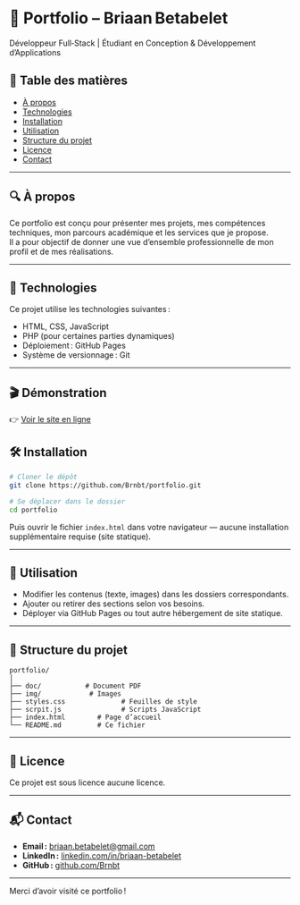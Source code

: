 # 📘 Portfolio – Briaan Betabelet  
Développeur Full‑Stack | Étudiant en Conception & Développement d’Applications

## 🧭 Table des matières  
- [À propos](#à‑propos)  
- [Technologies](#technologies)  
- [Installation](#installation)  
- [Utilisation](#utilisation)  
- [Structure du projet](#structure‑du‑projet)  
- [Licence](#licence)  
- [Contact](#contact)  

---

## 🔍 À propos  
Ce portfolio est conçu pour présenter mes projets, mes compétences techniques, mon parcours académique et les services que je propose.  
Il a pour objectif de donner une vue d’ensemble professionnelle de mon profil et de mes réalisations.

---

## 🧰 Technologies  
Ce projet utilise les technologies suivantes :  
- HTML, CSS, JavaScript  
- PHP (pour certaines parties dynamiques)  
- Déploiement : GitHub Pages  
- Système de versionnage : Git  

---

## 🎬 Démonstration  
👉 [Voir le site en ligne](https://brnbt.github.io/portfolio/)  

## 🛠️ Installation  
```bash
# Cloner le dépôt
git clone https://github.com/Brnbt/portfolio.git

# Se déplacer dans le dossier
cd portfolio
```

Puis ouvrir le fichier `index.html` dans votre navigateur — aucune installation supplémentaire requise (site statique).

---

## 📂 Utilisation  
- Modifier les contenus (texte, images) dans les dossiers correspondants.  
- Ajouter ou retirer des sections selon vos besoins.  
- Déployer via GitHub Pages ou tout autre hébergement de site statique.

---

## 📁 Structure du projet  
```
portfolio/
│
├── doc/           # Document PDF
├── img/            # Images
├── styles.css              # Feuilles de style
├── scrpit.js               # Scripts JavaScript
├── index.html        # Page d’accueil
└── README.md         # Ce fichier
```

---

## 📜 Licence  
Ce projet est sous licence aucune licence.

---

## 📬 Contact  
- **Email :** briaan.betabelet@gmail.com  
- **LinkedIn :** [linkedin.com/in/briaan-betabelet](https://linkedin.com/in/briaan-betabelet)  
- **GitHub :** [github.com/Brnbt](https://github.com/Brnbt)

---

Merci d’avoir visité ce portfolio !
